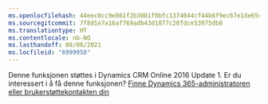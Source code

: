 ```yaml
---
ms.openlocfilehash: 44eec0cc9e861f2b3081f0bfc1374044cf44b8f9ec67e1de65cd29cc27f9ad2e
ms.sourcegitcommit: 7f8d1e7a16af769adb43d1877c28fdce53975db8
ms.translationtype: HT
ms.contentlocale: nb-NO
ms.lasthandoff: 08/06/2021
ms.locfileid: "6999958"
---
```

Denne funksjonen støttes i Dynamics CRM Online 2016 Update 1. Er du interessert i å få denne funksjonen? [Finne Dynamics 365-administratoren eller brukerstøttekontakten din](/dynamics365/customerengagement/on-premises/basics/find-administrator-support)